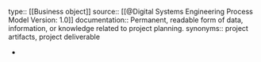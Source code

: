 type:: [[Business object]]
source:: [[@Digital Systems Engineering Process Model Version: 1.0]]
documentation:: Permanent, readable form of data, information, or knowledge related to project planning. 
synonyms:: project artifacts, project deliverable

-